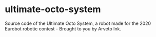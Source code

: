 # ultimate-octo-system
Source code of the Ultimate Octo System, a robot made for the 2020 Eurobot robotic contest - Brought to you by Arveto Ink.
